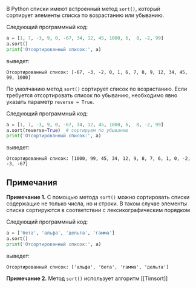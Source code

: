 

В Python списки имеют встроенный метод `sort()`, который сортирует элементы списка по возрастанию или убыванию.

Следующий программный код:

```python
a = [1, 7, -3, 9, 0, -67, 34, 12, 45, 1000, 6,  8, -2, 99]
a.sort()
print('Отсортированный список:', a)
```

выведет:

```no-highlight
Отсортированный список: [-67, -3, -2, 0, 1, 6, 7, 8, 9, 12, 34, 45, 99, 1000]
```

По умолчанию метод `sort()` сортирует список по возрастанию. Если требуется отсортировать список по убыванию, необходимо явно указать параметр `reverse = True`.

Следующий программный код:

```python
a = [1, 7, -3, 9, 0, -67, 34, 12, 45, 1000, 6,  8, -2, 99]
a.sort(reverse=True)  # сортируем по убыванию
print('Отсортированный список:', a)
```

выведет:

```no-highlight
Отсортированный список: [1000, 99, 45, 34, 12, 9, 8, 7, 6, 1, 0, -2, -3, -67]
```

## Примечания

**Примечание 1.** С помощью метода `sort()` можно сортировать списки содержащие не только числа, но и строки. В таком случае элементы списка сортируются в соответствии с лексикографическим порядком

Следующий программный код:

```python
a = ['бета', 'альфа', 'дельта', 'гамма']
a.sort()
print('Отсортированный список:', a)
```

выведет:

```no-highlight
Отсортированный список: ['альфа', 'бета', 'гамма', 'дельта']
```

**Примечание 2.** Метод `sort()` использует алгоритм [[Timsort]]